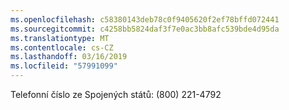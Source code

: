 ```yaml
---
ms.openlocfilehash: c58380143deb78c0f9405620f2ef78bffd072441
ms.sourcegitcommit: c4258bb5824daf3f7e0ac3bb8afc539bde4d95da
ms.translationtype: MT
ms.contentlocale: cs-CZ
ms.lasthandoff: 03/16/2019
ms.locfileid: "57991099"
---
```

Telefonní číslo ze Spojených států: (800) 221-4792